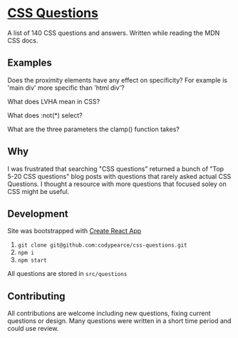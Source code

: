 # [CSS Questions](http://cssquestions.io/)

A list of 140 CSS questions and answers. Written while reading the MDN CSS docs.

## Examples

Does the proximity elements have any effect on specificity? For example is 'main div' more specific than 'html div'?

What does LVHA mean in CSS?

What does :not(\*) select?

What are the three parameters the clamp() function takes?

## Why

I was frustrated that searching "CSS questions" returned a bunch of "Top 5-20 CSS questions" blog posts with questions that rarely asked actual CSS Questions. I thought a resource with more questions that focused soley on CSS might be useful.


## Development
Site was bootstrapped with [Create React App](https://github.com/facebook/create-react-app) 

1. `git clone git@github.com:codypearce/css-questions.git`
2. `npm i`
3. `npm start`

All questions are stored in `src/questions`

## Contributing

All contributions are welcome including new questions, fixing current questions or design. Many questions were written in a short time period and could use review.

